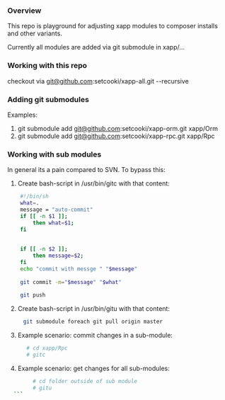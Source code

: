 ### Overview

This repo is playground for adjusting xapp modules to composer installs and other variants. 

Currently all modules are added via git submodule in xapp/...


### Working with this repo

checkout via git@github.com:setcooki/xapp-all.git --recursive

### Adding git submodules 

Examples:
 
 1. git submodule add git@github.com:setcooki/xapp-orm.git xapp/Orm
 2. git submodule add git@github.com:setcooki/xapp-rpc.git xapp/Rpc
 
### Working with sub modules 

In general its a pain compared to SVN. To bypass this:
 
 1. Create bash-script in /usr/bin/gitc with that content:
  
  ``` bash 
      #!/bin/sh
      what=.
      message = "auto-commit"
      if [[ -n $1 ]];
          then what=$1;
      fi
      
      
      if [[ -n $2 ]];
          then message=$2;
      fi
      echo "commit with messge " "$message"
      
      git commit -m="$message" "$what"
      
      git push
  ```
  
  2. Create bash-script in /usr/bin/gitu with that content:
  
  ``` bash 
       git submodule foreach git pull origin master
  ```
  
  3. Example scenario: commit changes in a sub-module:
  
  ``` bash
        # cd xapp/Rpc
        # gitc
  ```
  
  4. Example scenario: get changes for all sub-modules:
  
  ``` bash
          # cd folder outside of sub module 
          # gitu
    ```